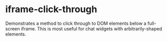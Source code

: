 # iframe-click-through
Demonstrates a method to click through to DOM elements below a full-screen iframe. This is most useful for chat widgets with arbitrarily-shaped elements.
